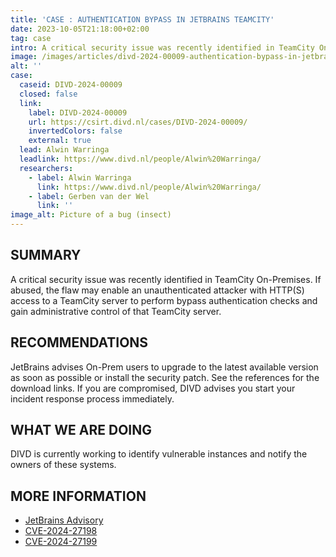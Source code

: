 ```yaml
---
title: 'CASE : AUTHENTICATION BYPASS IN JETBRAINS TEAMCITY'
date: 2023-10-05T21:18:00+02:00
tag: case
intro: A critical security issue was recently identified in TeamCity On-Premises. If abused, the flaw may enable an unauthenticated attacker with HTTP(S) access to a TeamCity server to perform bypass authentication checks and gain administrative control of that TeamCity server.
image: /images/articles/divd-2024-00009-authentication-bypass-in-jetbrains-teamcity.png
alt: ''
case:
  caseid: DIVD-2024-00009
  closed: false
  link:
    label: DIVD-2024-00009
    url: https://csirt.divd.nl/cases/DIVD-2024-00009/
    invertedColors: false
    external: true
  lead: Alwin Warringa
  leadlink: https://www.divd.nl/people/Alwin%20Warringa/
  researchers:
    - label: Alwin Warringa
      link: https://www.divd.nl/people/Alwin%20Warringa/
    - label: Gerben van der Wel
      link: ''
image_alt: Picture of a bug (insect)
---
```

## SUMMARY

A critical security issue was recently identified in TeamCity On-Premises. If abused, the flaw may enable an unauthenticated attacker with HTTP(S) access to a TeamCity server to perform bypass authentication checks and gain administrative control of that TeamCity server.

## RECOMMENDATIONS

JetBrains advises On-Prem users to upgrade to the latest available version as soon as possible or install the security patch. See the references for the download links. If you are compromised, DIVD advises you start your incident response process immediately.

## WHAT WE ARE DOING

DIVD is currently working to identify vulnerable instances and notify the owners of these systems.

## MORE INFORMATION

- [JetBrains Advisory](https://blog.jetbrains.com/teamcity/2024/03/additional-critical-security-issues-affecting-teamcity-on-premises-cve-2024-27198-and-cve-2024-27199-update-to-2023-11-4-now/)
- [CVE-2024-27198](https://nvd.nist.gov/vuln/detail/CVE-2024-27198)
- [CVE-2024-27199](https://nvd.nist.gov/vuln/detail/CVE-2024-27199)
